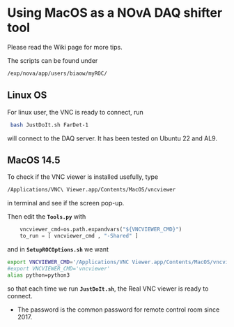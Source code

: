 # Using MacOS as a NOvA DAQ shifter tool

Please read the Wiki page for more tips.

The scripts can be found under
```bash
/exp/nova/app/users/biaow/myROC/
```
## Linux OS
For linux user, the VNC is ready to connect, run
```bash
 bash JustDoIt.sh FarDet-1
```
will connect to the DAQ server. It has been tested on Ubuntu 22 and AL9.

## MacOS 14.5

To check if the VNC viewer is installed usefully, type 
```bash
/Applications/VNC\ Viewer.app/Contents/MacOS/vncviewer
```
in terminal and see if the screen pop-up.

Then edit the **`Tools.py`** with
```python
    vncviewer_cmd=os.path.expandvars("${VNCVIEWER_CMD}")
    to_run = [ vncviewer_cmd , "-Shared" ]
```


and in **`SetupROCOptions.sh`** we want
```bash
export VNCVIEWER_CMD='/Applications/VNC Viewer.app/Contents/MacOS/vncviewer'
#export VNCVIEWER_CMD='vncviewer'
alias python=python3
```
so that each time we run **`JustDoIt.sh`**, the Real VNC viewer is ready to connect. 

- The password is the common password for remote control room since 2017.
